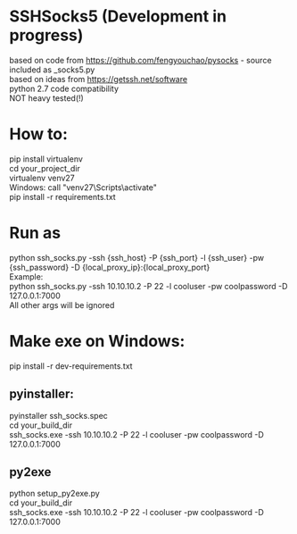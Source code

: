 # SSHSocks5 (Development in progress)
based on code from https://github.com/fengyouchao/pysocks - source included as _socks5.py       
based on ideas from https://getssh.net/software          
python 2.7 code compatibility       
NOT heavy tested(!)
# How to:
pip install virtualenv      
cd your_project_dir     
virtualenv venv27       
Windows: call "venv27\\Scripts\activate"        
pip install -r requirements.txt     
# Run as   
python ssh_socks.py -ssh {ssh_host} -P {ssh_port} -l {ssh_user} -pw {ssh_password} -D {local_proxy_ip}:{local_proxy_port}     
Example:        
python ssh_socks.py -ssh 10.10.10.2 -P 22 -l cooluser -pw coolpassword -D 127.0.0.1:7000     
All other args will be ignored      
# Make exe on Windows:      
pip install -r dev-requirements.txt     
## pyinstaller:
pyinstaller ssh_socks.spec        
cd your_build_dir       
ssh_socks.exe -ssh 10.10.10.2 -P 22 -l cooluser -pw coolpassword -D 127.0.0.1:7000  
## py2exe 
python setup_py2exe.py      
cd your_build_dir   
ssh_socks.exe -ssh 10.10.10.2 -P 22 -l cooluser -pw coolpassword -D 127.0.0.1:7000       

       
